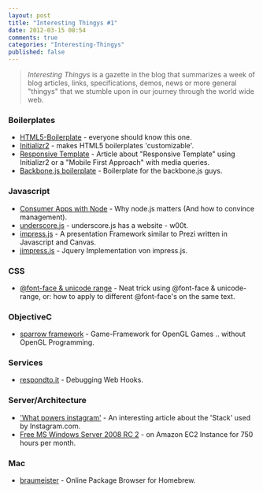 ```yaml
---
layout: post
title: "Interesting Thingys #1"
date: 2012-03-15 08:54
comments: true
categories: "Interesting-Thingys"
published: false
---
```


> _Interesting Thingys_ is a gazette in the blog that summarizes a week of blog articles, links, specifications, demos, news or more general "thingys" that we stumble upon in our journey through the world wide web.

### Boilerplates
- [HTML5-Boilerplate](http://html5boilerplate.com) - everyone should know this one.
- [Initializr2](http://www.initializr.com) - makes HTML5 boilerplates 'customizable'.
- [Responsive Template](http://verekia.com/initializr/responsive-template) - Article about "Responsive Template" using Initializr2 or a "Mobile First Approach" with media queries.
- [Backbone.js boilerplate](https://github.com/tbranyen/backbone-boilerplate) - Boilerplate for the backbone.js guys.


### Javascript
- [Consumer Apps with Node](http://venturebeat.com/2012/01/07/building-consumer-apps-with-node/) - Why node.js matters (And how to convince management).
- [underscore.js](http://underscorejs.org/) - underscore.js has a website - w00t.
- [impress.js](http://bartaz.github.com/impress.js) - A presentation Framework similar to Prezi written in Javascript and Canvas.
- [jimpress.js](http://shama.github.com/jmpress.js) - Jquery Implementation von impress.js.


### CSS
- [@font-face & unicode range](http://24ways.org/2011/unicode-range) - Neat trick using @font-face & unicode-range, or: how to apply to different @font-face's on the same text.


### ObjectiveC
- [sparrow framework](http://www.sparrow-framework.org/) - Game-Framework for OpenGL Games .. without OpenGL Programming.


### Services
- [respondto.it](http://respondto.it/) - Debugging Web Hooks.


### Server/Architecture
- ['What powers instagram'](http://instagram-engineering.tumblr.com/post/13649370142/what-powers-instagram-hundreds-of-instances-dozens-of) - An interesting article about the 'Stack' used by Instagram.com.
- [Free MS Windows Server 2008 RC 2](http://aws.typepad.com/aws/2012/01/aws-free-usage-tier-now-includes-microsoft-windows-on-ec2.html) -  on Amazon EC2 Instance for 750 hours per month.

### Mac
- [braumeister](http://braumeister.org/) - Online Package Browser for Homebrew.